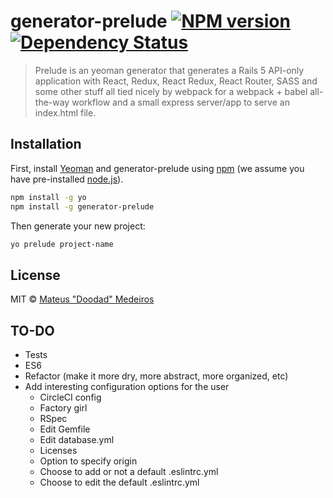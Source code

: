 # generator-prelude [![NPM version][npm-image]][npm-url] [![Dependency Status][daviddm-image]][daviddm-url]
> Prelude is an yeoman generator that generates a Rails 5 API-only application with React, Redux, React Redux, React Router, SASS and some other stuff all tied nicely by webpack for a webpack + babel all-the-way workflow and a small express server/app to serve an index.html file.

## Installation

First, install [Yeoman](http://yeoman.io) and generator-prelude using [npm](https://www.npmjs.com/) (we assume you have pre-installed [node.js](https://nodejs.org/)).

```bash
npm install -g yo
npm install -g generator-prelude
```

Then generate your new project:

```bash
yo prelude project-name
```

## License

MIT © [Mateus &#34;Doodad&#34; Medeiros](https://github.com/mateusmedeiros)

## TO-DO

 * Tests
 * ES6
 * Refactor (make it more dry, more abstract, more organized, etc)
 * Add interesting configuration options for the user
   * CircleCI config
   * Factory girl
   * RSpec
   * Edit Gemfile
   * Edit database.yml
   * Licenses
   * Option to specify origin
   * Choose to add or not a default .eslintrc.yml
   * Choose to edit the default .eslintrc.yml

[npm-image]: https://badge.fury.io/js/generator-prelude.svg
[npm-url]: https://npmjs.org/package/generator-prelude
[daviddm-image]: https://david-dm.org/ecostage/generator-prelude.svg?theme=shields.io
[daviddm-url]: https://david-dm.org/ecostage/generator-prelude
